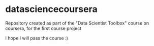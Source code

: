 # datasciencecoursera
Repository created as part of the "Data Scientist Toolbox" course on coursera, for the first course project

I hope I will pass the course :)

